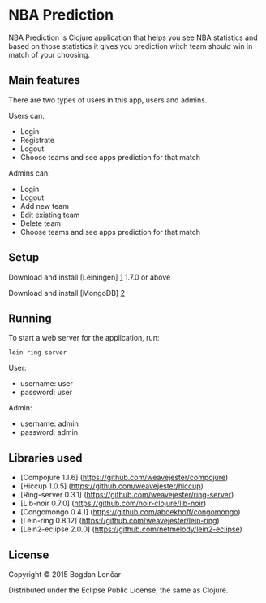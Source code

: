 # NBA Prediction

NBA Prediction is Clojure application that helps you see NBA statistics and based on those statistics it gives you prediction witch team should win in match of your choosing. 

## Main features

There are two types of users in this app, users and admins.

Users can:

* Login
* Registrate
* Logout
* Choose teams and see apps prediction for that match

Admins can:

* Login
* Logout
* Add new team
* Edit existing team
* Delete team
* Choose teams and see apps prediction for that match

## Setup

Download and install [Leiningen] [1] 1.7.0 or above

Download and install [MongoDB] [2] 

[1]: https://github.com/technomancy/leiningen
[2]: https://www.mongodb.org/

## Running

To start a web server for the application, run:

    lein ring server
    
User:
* username: user
* password: user

Admin:
* username: admin
* password: admin

## Libraries used

* [Compojure 1.1.6] (https://github.com/weavejester/compojure)
* [Hiccup 1.0.5] (https://github.com/weavejester/hiccup)
* [Ring-server 0.3.1] (https://github.com/weavejester/ring-server)
* [Lib-noir 0.7.0] (https://github.com/noir-clojure/lib-noir)
* [Congomongo 0.4.1] (https://github.com/aboekhoff/congomongo)
* [Lein-ring 0.8.12] (https://github.com/weavejester/lein-ring)
* [Lein2-eclipse 2.0.0] (https://github.com/netmelody/lein2-eclipse)

## License

Copyright © 2015 Bogdan Lončar

Distributed under the Eclipse Public License, the same as Clojure.
